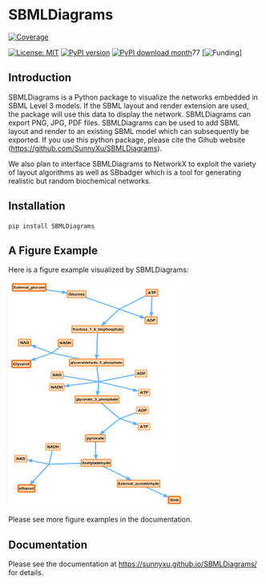 # SBMLDiagrams
[![Coverage](https://codecov.io/gh/sunnyXu/SBMLDiagrams/branch/main/graph/badge.svg)](https://codecov.io/gh/sunnyXu/SBMLDiagrams)

[![License: MIT](https://img.shields.io/badge/License-MIT-green.svg)](https://opensource.org/licenses/MIT) [![PyPI version](https://badge.fury.io/py/SBMLDiagrams.svg)](https://badge.fury.io/py/SBMLDiagrams) [![PyPI download month](https://img.shields.io/pypi/dm/ansicolortags.svg)](https://pypi.python.org/pypi/SBMLDiagrams/)77 [![Funding](https://img.shields.io/badge/Funding-NIH%20(EB028887)-blue)]

## Introduction
SBMLDiagrams is a Python package to visualize the networks embedded in SBML Level 3 models. If the SBML layout and render extension are used, the package will use this data to display the network. SBMLDiagrams can export PNG, JPG, PDF files. SBMLDiagrams can be used to add SBML layout and render to an existing SBML model which can subsequently be exported. If you use this python package, please cite the Gihub website (https://github.com/SunnyXu/SBMLDiagrams).

We also plan to interface SBMLDiagrams to NetworkX to exploit the variety of layout algorithms as well as SBbadger which is a tool for generating realistic but random biochemical networks. 

## Installation

``pip install SBMLDiagrams``

## A Figure Example

Here is a figure example visualized by SBMLDiagrams:

<img src="https://github.com/SunnyXu/SBMLDiagrams/blob/main/docs/Figures/Jana_WolfGlycolysis.png" width="350" height="450">

Please see more figure examples in the documentation.

## Documentation
Please see the documentation at https://sunnyxu.github.io/SBMLDiagrams/ for details.


